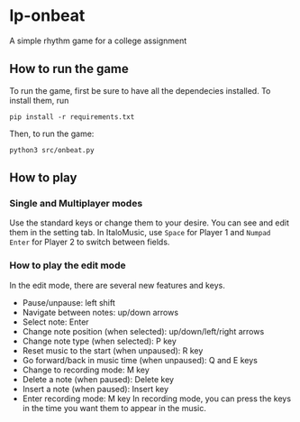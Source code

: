 # lp-onbeat
A simple rhythm game for a college assignment
## How to run the game
To run the game, first be sure to have all the dependecies installed. To install them, run 
```
pip install -r requirements.txt
```
Then, to run the game:
```
python3 src/onbeat.py
```

## How to play
### Single and Multiplayer modes
Use the standard keys or change them to your desire. You can see and edit them in the setting tab. In ItaloMusic, use `Space` for Player 1 and `Numpad Enter` for Player 2 to switch between fields. 
### How to play the edit mode
In the edit mode, there are several new features and keys.
- Pause/unpause: left shift
- Navigate between notes: up/down arrows
- Select note: Enter
- Change note position (when selected): up/down/left/right arrows
- Change note type (when selected): P key
- Reset music to the start (when unpaused): R key
- Go forward/back in music time (when unpaused): Q and E keys
- Change to recording mode: M key
- Delete a note (when paused): Delete key
- Insert a note (when paused): Insert key
- Enter recording mode: M key
In recording mode, you can press the keys in the time you want them to appear in the music.

